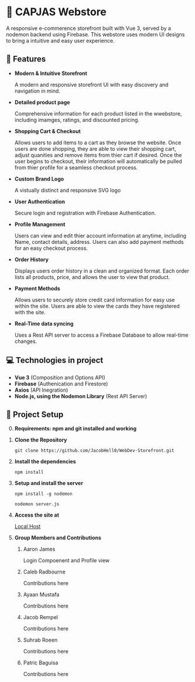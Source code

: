 # 🛒 CAPJAS Webstore

A responsive e-commerence storefront built with Vue 3, served by a nodemon backend using Firebase. This webstore uses modern UI designs to bring a intuitive and easy user experience.


## 🔧 Features

- **Modern & Intuitive Storefront**

    A modern and responsive storefront UI with easy discovery and navigation in mind.

- **Detailed product page**
     
    Comprehensive information for each product listed in the wwebstore, including imamges, ratings, and discounted pricing.

- **Shopping Cart & Checkout**

    Allows users to add items to a cart as they browse the website. Once users are done shopping, they are able to view their shopping cart, adjust quanities and remove items from thier cart if desired. Once the user begins to checkout, their information will automatically be pulled from thier profile for a seamless checkout process.

- **Custom Brand Logo**

    A vistually distinct and responsive SVG logo
    
- **User Authentication**  

    Secure login and registration with Firebase Authentication.

- **Profile Management**

    Users can view and edit thier account information at anytime, including Name, contact details, address. Users can also add payment methods for an easy checkout process.

- **Order History**

    Displays users order history in a clean and organized format. Each order lists all products, price, and allows the user to view that product.

- **Payment Methods**

    Allows users to securely store credit card information for easy use within the site. Users are able to view the cards they have registered with the site.

- **Real-Time data syncing**

    Uses a Rest API server to access a Firebase Database to allow real-time changes.


## 💻 Technologies in project

- **Vue 3** (Composition and Options API)
- **Firebase** (Authenication and Firestore)
- **Axios** (API Inegration)
- **Node.js, using the Nodemon Library** (Rest API Server)


## 🧰 Project Setup

0. **Requirements: npm and git installed and working**

1. **Clone the Repository**

    ```
    git clone https://github.com/JacobHell0/WebDev-Storefront.git
    ```

2. **Install the dependencies**

    ```
    npm install
    ```

3. **Setup and install the server**

    ```
    npm install -g nodemon

    nodemon server.js
    ```

4. **Access the site at**

    [Local Host](http://localhost:3000/)


5. **Group Members and Contributions**

    1. Aaron James

        Login Compoenent and Profile view

    2. Caleb Radbourne

        Contributions here

    3. Ayaan Mustafa

        Contributions here

    4. Jacob Rempel

        Contributions here

    5. Suhrab Roeen

        Contributions here

    6. Patric Baguisa

        Contributions here

